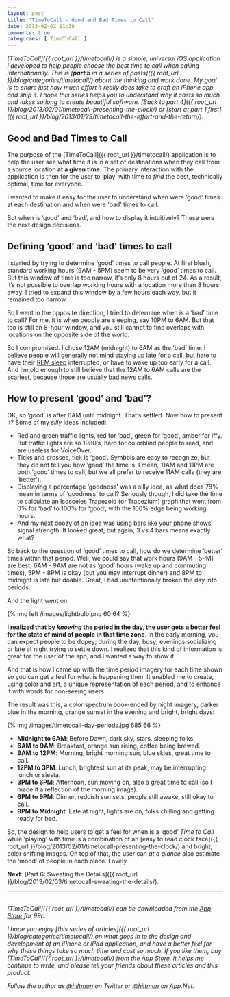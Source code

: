 ```yaml
---
layout: post
title: "TimeToCall - Good and Bad Times to Call"
date: 2013-02-02 11:38
comments: true
categories: [ TimeToCall ]
---
```


*[TimeToCall]({{ root_url }}/timetocall/) is a simple, universal iOS application I developed to help people choose the best time to call when calling internationally. This is [**part 5** in a series of posts]({{ root_url }}/blog/categories/timetocall/) about the thinking and work done. My goal is to share just how much effort it really does take to craft an iPhone app and ship it. I hope this series helps you to understand why it costs so much and takes so long to create beautiful software. [Back to part 4]({{ root_url }}/blog/2013/02/01/timetocall-presenting-the-clock/) or [start at part 1 first]({{ root_url }}/blog/2013/01/29/timetocall-the-effort-and-the-return/).*

## Good and Bad Times to Call

The purpose of the [TimeToCall]({{ root_url }}/timetocall/) application is to help the user see what time it is in a set of destinations when they call from a source location **at a given time**. The primary interaction with the application is then for the user to ‘play’ with time to *find* the best, technically optimal, time for everyone.

I wanted to make it easy for the user to understand when were ‘good’ times at each destination and when were ‘bad’ times to call.

But when is ‘good’ and ‘bad’, and how to display it intuitively? These were the next design decisions.

## Defining ‘good’ and ‘bad’ times to call

I started by trying to determine ‘good’ times to call people. At first blush, standard working hours (9AM - 5PM) seem to be very ‘good’ times to call. But this window of time is too narrow, it’s only 8 hours out of 24. As a result, it’s not possible to overlap working hours with a location more than 8 hours away. I tried to expand this window by a few hours each way, but it remained too narrow.

So I went in the opposite direction, I tried to determine when is a ‘bad’ time to call? For me, it is when people are sleeping, say 10PM to 6AM. But that too is still an 8-hour window, and you still cannot to find overlaps with locations on the opposite side of the world. 

So I compromised. I chose 12AM (midnight) to 6AM as the ‘bad’ time. I believe people will generally not mind staying up late for a call, but hate to have their [REM sleep](http://en.wikipedia.org/wiki/Rapid_eye_movement_sleep) interrupted, or have to wake up too early for a call. And I’m old enough to still believe that the 12AM to 6AM calls are the scariest, because those are usually bad news calls.

## How to present ‘good’ and ‘bad’?

OK, so ‘good’ is after 6AM until midnight. That’s settled. Now how to present it? Some of my *silly* ideas included:

* Red and green traffic lights, red for ‘bad’, green for ‘good’, amber for iffy. But traffic lights are so 1980’s, hard for colorblind people to read, and are useless for VoiceOver.
* Ticks and crosses, tick is ‘good’. Symbols are easy to recognize, but they do not tell you how ‘good’ the time is. I mean, 11AM and 11PM are both ‘good’ times to call, but we all prefer to receive 11AM calls (they are ‘better’).
* Displaying a percentage ‘goodness’ was a silly idea, as what does 78% mean in terms of ‘goodness’ to call? Seriously though, I did take the time to calculate an Isosceles Trapezoid (or Trapezium) graph that went from 0% for ‘bad’ to 100% for ‘good’, with the 100% edge being working hours.
* And my next doozy of an idea was using bars like your phone shows signal strength. It looked great, but again, 3 vs 4 bars means exactly what?

So back to the question of ‘good’ times to call, how do we determine ‘better’ times within that period. Well, we could say that work hours (9AM - 5PM) are best, 6AM - 9AM are not as ‘good’ hours (wake up and commuting times), 5PM - 8PM is okay (but you may interrupt dinner) and 8PM to midnight is late but doable. Great, I had unintentionally broken the day into periods.

And the light went on.

{% img left /images/lightbulb.png 60 64 %}

**I realized that by *knowing* the period in the day, the user gets a better feel for the state of mind of people in that time zone**. In the early morning, you can expect people to be dopey; during the day, busy; evenings socializing or late at night trying to settle down. I realized that this kind of information is great for the user of the app, and I wanted a way to show it.

And that is how I came up with the time period imagery for each time shown so you can get a feel for what is happening then. It enabled me to create, using color and art, a unique representation of each period, and to enhance it with words for non-seeing users.

The result was this, a color spectrum book-ended by night imagery, darker blue in the morning, orange sunset in the evening and bright, bright days:

{% img /images/timetocall-day-periods.jpg 685 66 %}

* **Midnight to 6AM**: Before Dawn, dark sky, stars, sleeping folks.
* **6AM to 9AM**: Breakfast, orange sun rising, coffee being brewed.
* **9AM to 12PM**: Morning, bright morning sun, blue skies, great time to call.
* **12PM to 3PM**: Lunch, brightest sun at its peak, may be interrupting lunch or siesta.
* **3PM to 6PM**: Afternoon, sun moving on, also a great time to call (so I made it a reflection of the morning image).
* **6PM to 9PM**: Dinner, reddish sun sets, people still awake, still okay to call.
* **9PM to Midnight**: Late at night, lights are on, folks chilling and getting ready for bed.

So, the design to help users to get a feel for when is a ‘good’ *Time to Call* while ‘playing’ with time is a combination of an [easy to read clock face]({{ root_url }}/blog/2013/02/01/timetocall-presenting-the-clock/) and bright, color shifting images. On top of that, the user can *at a glance* also estimate the ‘mood’ of people in each place. Lovely.

**Next:** [Part 6: Sweating the Details]({{ root_url }}/blog/2013/02/03/timetocall-sweating-the-details/).

---
&nbsp;  
*[TimeToCall]({{ root_url }}/timetocall/) can be downloaded from the [App Store](https://itunes.apple.com/us/app/timetocall/id596429979?ls=1&mt=8) for 99c.*

*I hope you enjoy [this series of articles]({{ root_url }}/blog/categories/timetocall/) on what goes in to the design and development of an iPhone or iPad application, and have a better feel for why these things take so much time and cost so much. If you like them, buy [TimeToCall]({{ root_url }}/timetocall/) from the [App Store](https://itunes.apple.com/us/app/timetocall/id596429979?ls=1&mt=8), it helps me continue to write, and please tell your friends about these articles and this product.*

*Follow the author as [@hiltmon](http://https://twitter.com/hiltmon) on Twitter or [@hiltmon](http://alpha.app.net/hiltmon) on App.Net.*
